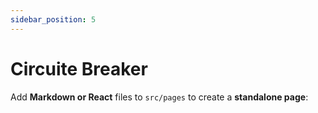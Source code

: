 ```yaml
---
sidebar_position: 5
---
```


# Circuite Breaker

Add **Markdown or React** files to `src/pages` to create a **standalone page**:
